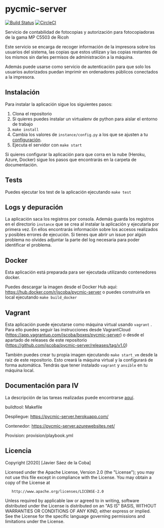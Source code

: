 # pycmic-server

[![Build Status](https://travis-ci.org/jscoba/pycmic-server.svg?branch=master)](https://travis-ci.org/jscoba/pycmic-server) [![CircleCI](https://circleci.com/gh/jscoba/pycmic-server.svg?style=svg)](https://circleci.com/gh/jscoba/pycmic-server) 

Servicio de contabilidad de fotocopias y autorización para fotocopiadoras de la gama MP C5503 de Ricoh

Este servicio se encarga de recoger información de la impresora sobre los usuarios del sistema, las copias que estos utilizan y las copias restantes de los mismos sin darles permisos de administración a la máquina.

Además puede usarse como servicio de autenticación para que solo los usuarios autorizados puedan imprimir en ordenadores públicos conectados a la impresora.

## Instalación

Para instalar la aplicación sigue los siguientes pasos:

1. Clona el repositorio
2. Si quieres puedes instalar un virtualenv de python para aislar el entorno de trabajo
3. `make install`
4. Cambia los valores de `instance/config.py` a los que se ajusten a tu [configuración](docs/Valores_de_configuración.md).
5. Ejecuta el servidor con `make start`

Si quieres configurar la aplicación para que corra en la nube (Heroku, Azure, Docker) sigue los pasos que encontrarás en la carpeta de documentación.

## Tests

Puedes ejecutar los test de la aplicación ejecutando `make test`

## Logs y depuración

La aplicación saca los registros por consola. Además guarda los registros en el directorio `instance` que se crea al instalar la aplicación y ejecutarla por primera vez. En ellos encontrarás información sobre los accesos realizados y posibles errores de ejecución. Si tienes que abrir un issue por algún problema no olvides adjuntar la parte del log necesaria para poder identificar el problema.

## Docker

Esta aplicación está preparada para ser ejecutada utilizando contenedores docker.

Puedes descargar la imagen desde el Docker Hub aquí: https://hub.docker.com/r/jscoba/pycmic-server o puedes construirla en local ejecutando `make build_docker`

## Vagrant

Esta aplicación puede ejecutarse como máquina virtual usando `vagrant` . Para ello puedes seguir las instrucciones desde VagrantCloud (https://app.vagrantup.com/jscoba/boxes/pycmic-server) o desde el apartado de releases de este repositorio (https://github.com/jscoba/pycmic-server/releases/tag/v1.0)

También puedes crear tu propia imagen ejecutando `make start_vm` desde la raiz de este repositorio. Esto creará la máquina virtual y la configurará de forma automática. Tendrás que tener instalado `vagrant` y `ansible` en tu máquina local.

## Documentación para IV
La descripción de las tareas realizadas puede encontrarse [aquí](docs).

buildtool: Makefile

Despliegue: https://pycmic-server.herokuapp.com/

Contenedor: https://pycmic-server.azurewebsites.net/

Provision: provision/playbook.yml


## Licencia

Copyright [2020] [Javier Sáez de la Coba]

   Licensed under the Apache License, Version 2.0 (the "License");
   you may not use this file except in compliance with the License.
   You may obtain a copy of the License at

       http://www.apache.org/licenses/LICENSE-2.0

   Unless required by applicable law or agreed to in writing, software
   distributed under the License is distributed on an "AS IS" BASIS,
   WITHOUT WARRANTIES OR CONDITIONS OF ANY KIND, either express or implied.
   See the License for the specific language governing permissions and
   limitations under the License.
